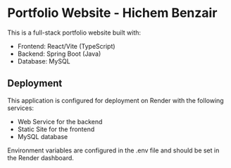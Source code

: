 # Portfolio Website - Hichem Benzair

This is a full-stack portfolio website built with:
- Frontend: React/Vite (TypeScript)
- Backend: Spring Boot (Java)
- Database: MySQL

## Deployment

This application is configured for deployment on Render with the following services:
- Web Service for the backend
- Static Site for the frontend
- MySQL database

Environment variables are configured in the .env file and should be set in the Render dashboard.